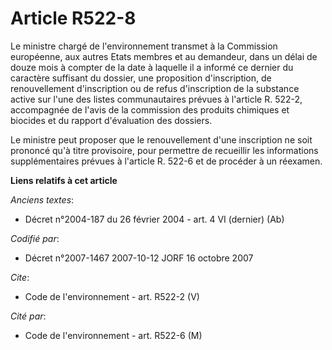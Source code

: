 # Article R522-8

Le ministre chargé de l'environnement transmet à la Commission européenne, aux autres Etats membres et au demandeur, dans un
délai de douze mois à compter de la date à laquelle il a informé ce dernier du caractère suffisant du dossier, une
proposition d'inscription, de renouvellement d'inscription ou de refus d'inscription de la substance active sur l'une des
listes communautaires prévues à l'article R. 522-2, accompagnée de l'avis de la commission des produits chimiques et biocides
et du rapport d'évaluation des dossiers.

Le ministre peut proposer que le renouvellement d'une inscription ne soit prononcé qu'à titre provisoire, pour permettre de
recueillir les informations supplémentaires prévues à l'article R. 522-6 et de procéder à un réexamen.

**Liens relatifs à cet article**

_Anciens textes_:

  - Décret n°2004-187 du 26 février 2004 - art. 4 VI (dernier) (Ab)

_Codifié par_:

  - Décret n°2007-1467 2007-10-12 JORF 16 octobre 2007

_Cite_:

  - Code de l'environnement - art. R522-2 (V)

_Cité par_:

  - Code de l'environnement - art. R522-6 (M)
